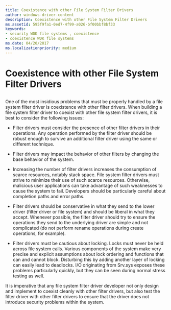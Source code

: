 ```yaml
---
title: Coexistence with other File System Filter Drivers
author: windows-driver-content
description: Coexistence with other File System Filter Drivers
ms.assetid: 595f9fa1-0ed7-4f99-a026-bf00bbf8bf33
keywords:
- security WDK file systems , coexistence
- coexistence WDK file systems
ms.date: 04/20/2017
ms.localizationpriority: medium
---
```


# Coexistence with other File System Filter Drivers


## <span id="ddk_coexistence_with_other_file_system_filter_drivers_if"></span><span id="DDK_COEXISTENCE_WITH_OTHER_FILE_SYSTEM_FILTER_DRIVERS_IF"></span>


One of the most insidious problems that must be properly handled by a file system filter driver is coexistence with other filter drivers. When building a file system filter driver to coexist with other file system filter drivers, it is best to consider the following issues:

-   Filter drivers must consider the presence of other filter drivers in their operations. Any operation performed by the filter driver should be robust enough to survive an additional filter driver using the same or different technique.

-   Filter drivers may impact the behavior of other filters by changing the base behavior of the system.

-   Increasing the number of filter drivers increases the consumption of scarce resources, notably stack space. File system filter drivers must strive to minimize their use of such scarce resources. Otherwise, malicious user applications can take advantage of such weaknesses to cause the system to fail. Developers should be particularly careful about completion paths and error paths.

-   Filter drivers should be conservative in what they send to the lower driver (filter driver or file system) and should be liberal in what they accept. Whenever possible, the filter driver should try to ensure the operations they send to the underlying driver are simple and not complicated (do not perform rename operations during create operations, for example).

-   Filter drivers must be cautious about locking. Locks must never be held across file system calls. Various components of the system make very precise and explicit assumptions about lock ordering and functions that can and cannot block. Disturbing this by adding another layer of locking can easily lead to deadlocks. I/O originating from Srv.sys exposes these problems particularly quickly, but they can be seen during normal stress testing as well.

It is imperative that any file system filter driver developer not only design and implement to coexist cleanly with other filter drivers, but also test the filter driver with other filter drivers to ensure that the driver does not introduce security problems within the system.

 

 




